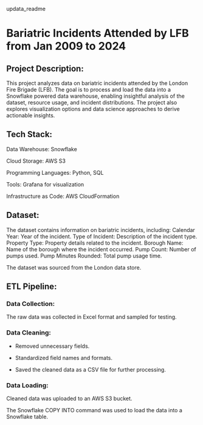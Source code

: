 updata_readme
# Bariatric Incidents Attended by LFB from Jan 2009 to 2024

## Project Description:

This project analyzes data on bariatric incidents attended by the London Fire Brigade (LFB). The goal is to process and load the data into a Snowflake powered data warehouse, enabling insightful analysis of the dataset, resource usage, and incident distributions. The project also explores visualization options and data science approaches to derive actionable insights.

## Tech Stack:

Data Warehouse: Snowflake

Cloud Storage: AWS S3

Programming Languages: Python, SQL

Tools: Grafana for visualization

Infrastructure as Code: AWS CloudFormation

## Dataset:

The dataset contains information on bariatric incidents, including:
Calendar Year: Year of the incident.
Type of Incident: Description of the incident type.
Property Type: Property details related to the incident.
Borough Name: Name of the borough where the incident occurred.
Pump Count: Number of pumps used.
Pump Minutes Rounded: Total pump usage time.

The dataset was sourced from the London data store.

## ETL Pipeline:

### Data Collection:

The raw data was collected in Excel format and sampled for testing.

### Data Cleaning:

-   Removed unnecessary fields.

-   Standardized field names and formats.

-   Saved the cleaned data as a CSV file for further processing.

### Data Loading:

Cleaned data was uploaded to an AWS S3 bucket.

The Snowflake COPY INTO command was used to load the data into a Snowflake table.
